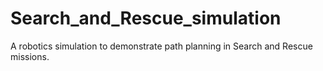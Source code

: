 # Search_and_Rescue_simulation
A robotics simulation to demonstrate path planning in Search and Rescue missions.
